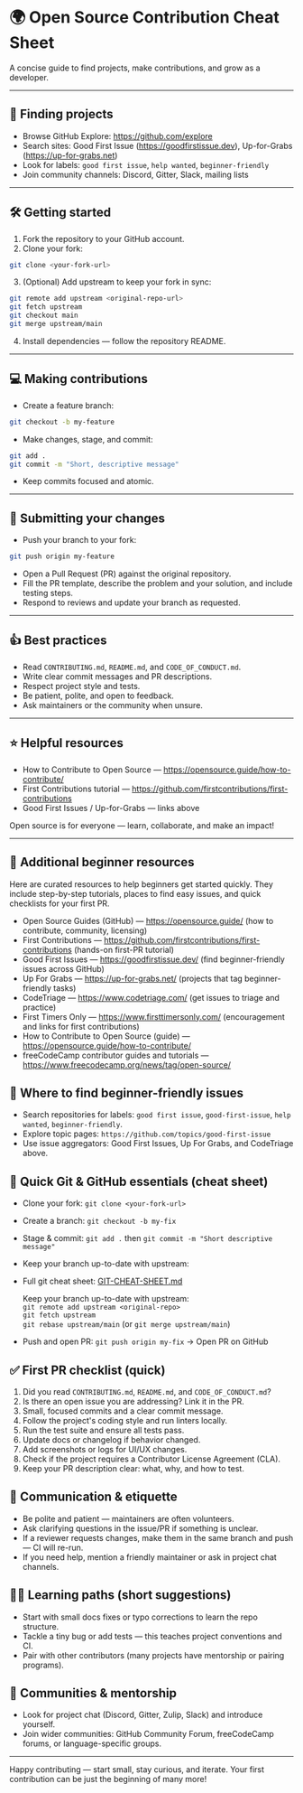 # 🌍 Open Source Contribution Cheat Sheet

A concise guide to find projects, make contributions, and grow as a developer.

---

## 🔎 Finding projects
- Browse GitHub Explore: https://github.com/explore  
- Search sites: Good First Issue (https://goodfirstissue.dev), Up-for-Grabs (https://up-for-grabs.net)  
- Look for labels: `good first issue`, `help wanted`, `beginner-friendly`  
- Join community channels: Discord, Gitter, Slack, mailing lists

---

## 🛠️ Getting started
1. Fork the repository to your GitHub account.  
2. Clone your fork:
```bash
git clone <your-fork-url>
```
3. (Optional) Add upstream to keep your fork in sync:
```bash
git remote add upstream <original-repo-url>
git fetch upstream
git checkout main
git merge upstream/main
```
4. Install dependencies — follow the repository README.

---

## 💻 Making contributions
- Create a feature branch:
```bash
git checkout -b my-feature
```
- Make changes, stage, and commit:
```bash
git add .
git commit -m "Short, descriptive message"
```
- Keep commits focused and atomic.

---

## 🚀 Submitting your changes
- Push your branch to your fork:
```bash
git push origin my-feature
```
- Open a Pull Request (PR) against the original repository.  
- Fill the PR template, describe the problem and your solution, and include testing steps.  
- Respond to reviews and update your branch as requested.

---

## 👍 Best practices
- Read `CONTRIBUTING.md`, `README.md`, and `CODE_OF_CONDUCT.md`.  
- Write clear commit messages and PR descriptions.  
- Respect project style and tests.  
- Be patient, polite, and open to feedback.  
- Ask maintainers or the community when unsure.

---

## ⭐ Helpful resources
- How to Contribute to Open Source — https://opensource.guide/how-to-contribute/  
- First Contributions tutorial — https://github.com/firstcontributions/first-contributions  
- Good First Issues / Up-for-Grabs — links above

Open source is for everyone — learn, collaborate, and make an impact!

---

## 🧭 Additional beginner resources

Here are curated resources to help beginners get started quickly. They include step-by-step tutorials, places to find easy issues, and quick checklists for your first PR.

- Open Source Guides (GitHub) — https://opensource.guide/ (how to contribute, community, licensing)  
- First Contributions — https://github.com/firstcontributions/first-contributions (hands-on first-PR tutorial)  
- Good First Issues — https://goodfirstissue.dev/ (find beginner-friendly issues across GitHub)  
- Up For Grabs — https://up-for-grabs.net/ (projects that tag beginner-friendly tasks)  
- CodeTriage — https://www.codetriage.com/ (get issues to triage and practice)  
- First Timers Only — https://www.firsttimersonly.com/ (encouragement and links for first contributions)  
- How to Contribute to Open Source (guide) — https://opensource.guide/how-to-contribute/  
- freeCodeCamp contributor guides and tutorials — https://www.freecodecamp.org/news/tag/open-source/  

## 🔎 Where to find beginner-friendly issues

- Search repositories for labels: `good first issue`, `good-first-issue`, `help wanted`, `beginner-friendly`.  
- Explore topic pages: `https://github.com/topics/good-first-issue`  
- Use issue aggregators: Good First Issues, Up For Grabs, and CodeTriage above.  

## 🧰 Quick Git & GitHub essentials (cheat sheet)

- Clone your fork: `git clone <your-fork-url>`  
- Create a branch: `git checkout -b my-fix`  
- Stage & commit: `git add .` then `git commit -m "Short descriptive message"`  
- Keep your branch up-to-date with upstream:  

- Full git cheat sheet: [GIT-CHEAT-SHEET.md](./GIT-CHEAT-SHEET.md)  

	Keep your branch up-to-date with upstream:  
	`git remote add upstream <original-repo>`  
	`git fetch upstream`  
	`git rebase upstream/main` (or `git merge upstream/main`)  
- Push and open PR: `git push origin my-fix` → Open PR on GitHub  

## ✅ First PR checklist (quick)

1. Did you read `CONTRIBUTING.md`, `README.md`, and `CODE_OF_CONDUCT.md`?  
2. Is there an open issue you are addressing? Link it in the PR.  
3. Small, focused commits and a clear commit message.  
4. Follow the project's coding style and run linters locally.  
5. Run the test suite and ensure all tests pass.  
6. Update docs or changelog if behavior changed.  
7. Add screenshots or logs for UI/UX changes.  
8. Check if the project requires a Contributor License Agreement (CLA).  
9. Keep your PR description clear: what, why, and how to test.  

## 🤝 Communication & etiquette

- Be polite and patient — maintainers are often volunteers.  
- Ask clarifying questions in the issue/PR if something is unclear.  
- If a reviewer requests changes, make them in the same branch and push — CI will re-run.  
- If you need help, mention a friendly maintainer or ask in project chat channels.  

## 🧑‍🏫 Learning paths (short suggestions)

- Start with small docs fixes or typo corrections to learn the repo structure.  
- Tackle a tiny bug or add tests — this teaches project conventions and CI.  
- Pair with other contributors (many projects have mentorship or pairing programs).  

## 🔗 Communities & mentorship

- Look for project chat (Discord, Gitter, Zulip, Slack) and introduce yourself.  
- Join wider communities: GitHub Community Forum, freeCodeCamp forums, or language-specific groups.  

---

Happy contributing — start small, stay curious, and iterate. Your first contribution can be just the beginning of many more!